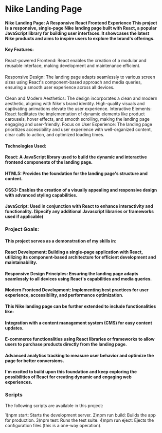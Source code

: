 # Nike Landing Page

#### Nike Landing Page: A Responsive React Frontend Experience This project is a responsive, single-page Nike landing page built with React, a popular JavaScript library for building user interfaces. It showcases the latest Nike products and aims to inspire users to explore the brand's offerings.

#### Key Features:

 React-powered Frontend: React enables the creation of a modular and reusable interface, making development and maintenance efficient.
 ####
 Responsive Design: The landing page adapts seamlessly to various screen sizes using React's component-based approach and media queries, ensuring a smooth user experience across all devices.
 ####
 Clean and Modern Aesthetics: The design incorporates a clean and modern aesthetic, aligning with Nike's brand identity. High-quality visuals and captivating animations elevate the user experience.
 Interactive Elements: React facilitates the implementation of dynamic elements like product carousels, hover effects, and smooth scrolling, making the landing page engaging and user-friendly.
 Focus on User Experience: The landing page prioritizes accessibility and user experience with well-organized content, clear calls to action, and optimized loading times.
#### Technologies Used:

#### React: A JavaScript library used to build the dynamic and interactive frontend components of the landing page.
#### HTML5: Provides the foundation for the landing page's structure and content.
#### CSS3: Enables the creation of a visually appealing and responsive design with advanced styling capabilities.
#### JavaScript: Used in conjunction with React to enhance interactivity and functionality. (Specify any additional Javascript libraries or frameworks used if applicable)

### Project Goals:

#### This project serves as a demonstration of my skills in:

#### React Development: Building a single-page application with React, utilizing its component-based architecture for efficient development and maintainability.
#### Responsive Design Principles: Ensuring the landing page adapts seamlessly to all devices using React's capabilities and media queries.
#### Modern Frontend Development: Implementing best practices for user experience, accessibility, and performance optimization.
#### This Nike landing page can be further extended to include functionalities like:

#### Integration with a content management system (CMS) for easy content updates.
#### E-commerce functionalities using React libraries or frameworks to allow users to purchase products directly from the landing page.
#### Advanced analytics tracking to measure user behavior and optimize the page for better conversions.
#### I'm excited to build upon this foundation and keep exploring the possibilities of React for creating dynamic and engaging web experiences.






### Scripts

The following scripts are available in this project:

1)npm start: Starts the development server.
2)npm run build: Builds the app for production.
3)npm test: Runs the test suite.
4)npm run eject: Ejects the configuration files (this is a one-way operation).


